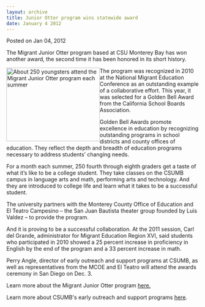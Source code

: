 ```yaml
---
layout: archive
title: Junior Otter program wins statewide award
date: January 4 2012
---
```





<span class="date">Posted on Jan 04, 2012    </span>
<p>The Migrant Junior Otter program based at CSU Monterey Bay has
won another award, the second time it has been honored in its short
history.</p>
<p><img alt="About 250 youngsters attend the Migrant Junior Otter program each summer" src="http://news.csumb.edu/sites/default/files/65/attachments/news/images/mjo.jpeg" style="float:left; width:244px; height:192px">The program was
recognized in 2010 at the National Migrant Education Conference as
an outstanding example of a collaborative effort. This year, it was
selected for a Golden Bell Award from the California School Boards
Association.</img></p>
<p>Golden Bell Awards promote excellence in education by
recognizing outstanding programs in school districts and county
offices of education. They reflect the depth and breadth of
education programs necessary to address students&#x2019; changing
needs.</p>
<p>For a month each summer, 250 fourth through eighth graders get a
taste of what it&#x2019;s like to be a college student. They take classes
on the CSUMB campus in language arts and math, performing arts and
technology. And they are introduced to college life and learn what
it takes to be a successful student.</p>
<p>The university partners with the Monterey County Office of
Education and El Teatro Campesino &#x2013; the San Juan Bautista theater
group founded by Luis Valdez &#x2013; to provide the program.</p>
<p>And it is proving to be a successful collaboration. At the 2011
session, Carl del Grande, administrator for Migrant Education
Region XVI, said students who participated in 2010 showed a 25
percent increase in proficiency in English by the end of the
program and a 33 percent increase in math.</p>
<p>Perry Angle, director of early outreach and support programs at
CSUMB, as well as representatives from the MCOE and El Teatro will
attend the awards ceremony in San Diego on Dec. 3.</p>
<p>Learn more about the Migrant Junior Otter program <a href="../../../../migrant-jr-otter-graduation.html" rel="nofollow">here.</a></p>
<p>Learn more about CSUMB&apos;s early outreach and support programs
<a href="http://eosp.csumb.edu/early-outreach-and-support-programs" rel="nofollow">here</a>.</p>
<p><br>
&#xA0;</br></p>






